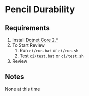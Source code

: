 # Pencil Durability

## Requirements
1) Install [Dotnet Core 2.*](https://dotnet.microsoft.com/download)
1) To Start Review
    1) Run `ci/run.bat` or `ci/run.sh`
    1) Test `ci/test.bat` or `ci/test.sh`
1) Review

## Notes
None at this time
